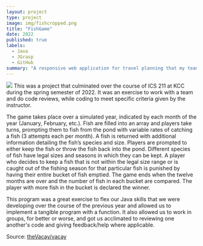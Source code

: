 ```yaml
---
layout: project
type: project
image: img/fishcropped.png
title: "FishGame"
date: 2022
published: true
labels:
  - Java
  - JGrasp
  - GitHub
summary: "A responsive web application for travel planning that my team developed in ICS 415."
---
```

 
<img class="img-fluid" src="...img/fishart.jpg">
This was a project that culminated over the course of ICS 211 at KCC during the spring semester of 2022. It was an exercise to work with a team and do code reviews, while coding to meet specific criteria given by the instructor. 

The game takes place over a simulated year, indicated by each month of the year (January, February, etc.). Fish are filled into an array and players take turns, prompting them to fish from the pond with variable rates of catching a fish (3 attempts each per month). A fish is returned with additional information detailing the fish’s species and size. Players are prompted to either keep the fish or throw the fish back into the pond. Different species of fish have legal sizes and seasons in which they can be kept. A player who decides to keep a fish that is not within the legal size range or is caught out of the fishing season for that particular fish is punished by having their entire bucket of fish emptied. The game ends when the twelve months are over and the number of fish in each bucket are compared. The player with more fish in the bucket is declared the winner.

This program was a great exercise to flex our Java skills that we were developing over the course of the previous year and allowed us to implement a tangible program with a function. It also allowed us to work in groups, for better or worse, and got us acclimated to reviewing one another's code and giving feedback/help where applicable.

Source: <a href="https://github.com/theVacay/vacay">theVacay/vacay</a>

